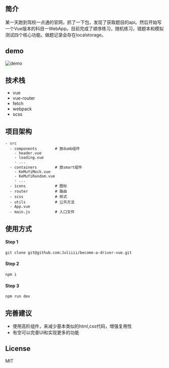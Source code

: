 ## 简介

某一天跑到驾校一点通的官网，抓了一下包，发现了获取题目的api。然后开始写一个Vue版本的科目一WebApp。目前完成了顺序练习，随机练习，错题本和模拟测试四个核心功能。做题记录会存在localstorage。

## demo

![demo][1]

## 技术栈

+ vue
+ vue-router
+ fetch
+ webpack
+ scss

## 项目架构

```
- src
  - components        # 放dumb组件 
    - header.vue 
    - loading.vue
    - ...
  - containers        # 放smart组件
    - KeMuYiMock.vue
    - KeMuYiRandom.vue
    - ...
  - icons             # 图标
  - router            # 路由
  - scss              # 样式
  - utils             # 公共方法
  - App.vue
  - main.js           # 入口文件
```

## 使用方式

####  Step 1
```
git clone git@github.com:Juliiii/become-a-driver-vue.git
```

#### Step 2
```
npm i
```
####  Step 3
```
npm run dev
```

## 完善建议
+ 使用高阶组件，来减少基本类似的html,css代码，增强复用性
+ 有空可以完善UI和实现更多的功能

## License

MIT


  [1]: https://user-images.githubusercontent.com/23744602/30517793-687316f6-9b9c-11e7-9fe0-98d984c485fe.gif
